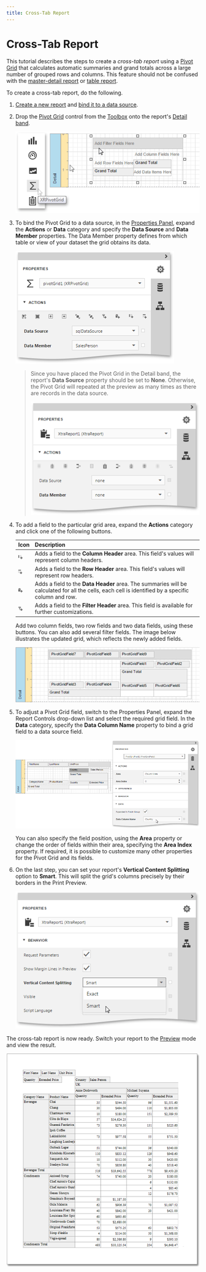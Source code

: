```yaml
---
title: Cross-Tab Report
---
```

# Cross-Tab Report
This tutorial describes the steps to create a _cross-tab report_ using a [Pivot Grid](../../../../interface-elements-for-web/articles/report-designer/report-elements/report-controls.md) that calculates automatic summaries and grand totals across a large number of grouped rows and columns. This feature should not be confused with the [master-detail report](../../../../interface-elements-for-web/articles/report-designer/report-types/master-detail-report-(detail-report-bands).md) or [table report](../../../../interface-elements-for-web/articles/report-designer/report-types/table-report.md).

To create a cross-tab report, do the following.
1. [Create a new report](../../../../interface-elements-for-web/articles/report-designer/creating-reports/basic-operations/create-a-new-report.md) and [bind it to a data source](../../../../interface-elements-for-web/articles/report-designer/creating-reports/providing-data/bind-a-report-to-data.md).
2. Drop the [Pivot Grid](../../../../interface-elements-for-web/articles/report-designer/report-elements/report-controls.md) control from the [Toolbox](../../../../interface-elements-for-web/articles/report-designer/interface-elements/toolbox.md) onto the report's [Detail band](../../../../interface-elements-for-web/articles/report-designer/report-elements/report-bands.md).
	
	![eud-cross-tab-report-0](../../../images/Img119143.png)
3. To bind the Pivot Grid to a data source, in the [Properties Panel](../../../../interface-elements-for-web/articles/report-designer/interface-elements/properties-panel.md), expand the **Actions** or **Data** category and specify the **Data Source** and **Data Member** properties. The Data Member property defines from which table or view of your dataset the grid obtains its data.
	
	![eud-cross-tab-report-1](../../../images/Img119144.png)
	
	> Since you have placed the Pivot Grid in the Detail band, the report's **Data Source** property should be set to **None**. Otherwise, the Pivot Grid will repeated at the preview as many times as there are records in the data source.
	> 
	> ![eud-chart-static-series-2](../../../images/Img119107.png)
4. To add a field to the particular grid area, expand the **Actions** category and click one of the following buttons.
	
	| Icon | Description |
	|---|---|
	| ![eud-cross-tab-report-4](../../../images/Img119147.png) | Adds a field to the **Column Header** area. This field's values will represent column headers. |
	| ![eud-cross-tab-report-5](../../../images/Img119148.png) | Adds a field to the **Row Header** area. This field's values will represent row headers. |
	| ![eud-cross-tab-report-3](../../../images/Img119146.png) | Adds a field to the **Data Header** area. The summaries will be calculated for all the cells, each cell is identified by a specific column and row. |
	| ![eud-cross-tab-report-2](../../../images/Img119145.png) | Adds a field to the **Filter Header** area. This field is available for further customizations. |
	
	Add two column fields, two row fields and two data fields, using these buttons. You can also add several filter fields. The image below illustrates the updated grid, which reflects the newly added fields.
	
	![eud-cross-tab-report-6](../../../images/Img119149.png)
5. To adjust a Pivot Grid field, switch to the Properties Panel, expand the Report Controls drop-down list and select the required grid field. In the **Data** category, specify the **Data Column Name** property to bind a grid field to a data source field.
	 
	
	![eud-cross-tab-report-7](../../../images/Img119150.png)
	
	You can also specify the field position, using the **Area** property or change the order of fields within their area, specifying the **Area Index** property. If required, it is possible to customize many other properties for the Pivot Grid and its fields.
6. On the last step, you can set your report's **Vertical Content Splitting** option to **Smart**. This will split the grid's columns precisely by their borders in the Print Preview.
	
	![eud-cross-tab-report-8](../../../images/Img119151.png)

The cross-tab report is now ready. Switch your report to the [Preview](../../../../interface-elements-for-web/articles/report-designer/document-preview.md) mode and view the result.

![eud-cross-tab-report-9](../../../images/Img119152.png)